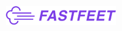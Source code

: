 <h1 align="center">
  <img alt="Fastfeet" title="Fastfeet" src=".github/logo.png" width="300px" />
</h1>
